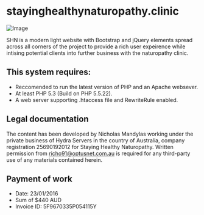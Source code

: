 stayinghealthynaturopathy.clinic
==========
![Image](http://i.imgur.com/rUNVqSd.jpg)

SHN is a modern light website with Bootstrap and jQuery elements spread across all corners of the project to provide a rich user expeirence while intising potential clients into further business with the naturopathy clinic.

This system requires:
---------
   - Reccomended to run the latest version of PHP and an Apache websever.
   - At least PHP 5.3 (Build on PHP 5.5.22).
   - A web server supporting .htaccess file and RewriteRule enabled.

Legal documentation
---------
The content has been developed by Nicholas Mandylas working under the private business of Hydra Servers in the country of Australia, company registration 25690192012 for Staying Healthy Naturopathy. Written permission from richo91@optusnet.com.au is required for any third-party use of any materials contained herein.

Payment of work
---------
 - Date: 23/01/2016
 - Sum of $440 AUD
 - Invoice ID: 5F9670335P054115Y
